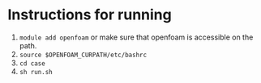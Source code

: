 # Instructions for running

1. `module add openfoam` or make sure that openfoam is accessible on the path.
2. `source $OPENFOAM_CURPATH/etc/bashrc`
3. `cd case`
4. `sh run.sh`

